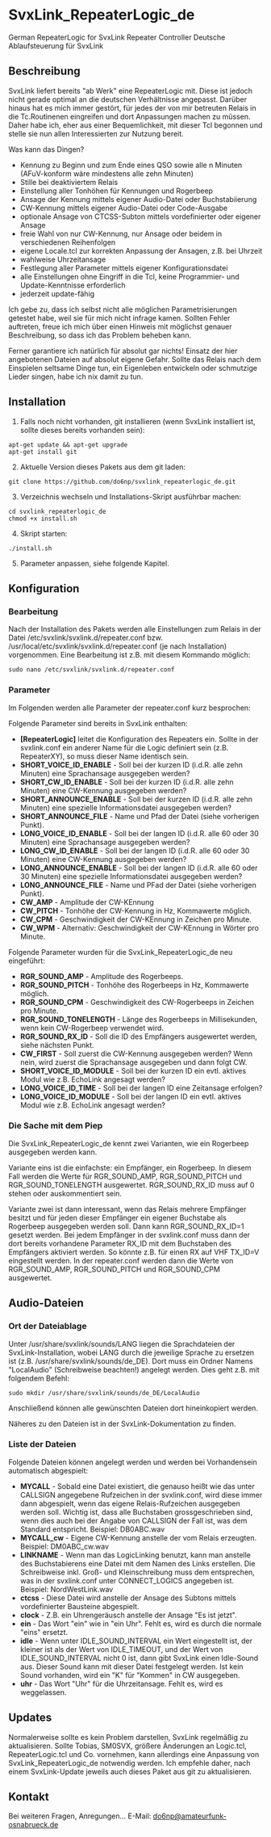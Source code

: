 # SvxLink_RepeaterLogic_de
German RepeaterLogic for SvxLink Repeater Controller
Deutsche Ablaufsteuerung für SvxLink

## Beschreibung

SvxLink liefert bereits "ab Werk" eine RepeaterLogic mit. Diese ist jedoch nicht gerade optimal an die deutschen Verhältnisse angepasst. Darüber hinaus hat es mich immer gestört, für jedes der von mir betreuten Relais in die Tc.Routinenen eingreifen und dort Anpassungen machen zu müssen. Daher habe ich, eher aus einer Bequemlichkeit, mit dieser Tcl begonnen und stelle sie nun allen Interessierten zur Nutzung bereit.

Was kann das Dingen?
* Kennung zu Beginn und zum Ende eines QSO sowie alle n Minuten (AFuV-konform wäre mindestens alle zehn Minuten)
* Stille bei deaktiviertem Relais
* Einstellung aller Tonhöhen für Kennungen und Rogerbeep
* Ansage der Kennung mittels eigener Audio-Datei oder Buchstabiierung
* CW-Kennung mittels eigener Audio-Datei oder Code-Ausgabe
* optionale Ansage von CTCSS-Subton mittels vordefinierter oder eigener Ansage
* freie Wahl von nur CW-Kennung, nur Ansage oder beidem in verschiedenen Reihenfolgen
* eigene Locale.tcl zur korrekten Anpassung der Ansagen, z.B. bei Uhrzeit
* wahlweise Uhrzeitansage
* Festlegung aller Parameter mittels eigener Konfigurationsdatei
* alle Einstellungen ohne Eingriff in die Tcl, keine Programmier- und Update-Kenntnisse erforderlich
* jederzeit update-fähig

Ich gebe zu, dass ich selbst nicht alle möglichen Parametrisierungen getestet habe, weil sie für mich nicht infrage kamen. Sollten Fehler auftreten, freue ich mich über einen Hinweis mit möglichst genauer Beschreibung, so dass ich das Problem beheben kann.

Ferner garantiere ich natürlich für absolut gar nichts! Einsatz der hier angebotenen Dateien auf absolut eigene Gefahr. Sollte das Relais nach dem Einspielen seltsame Dinge tun, ein Eigenleben entwickeln oder schmutzige Lieder singen, habe ich nix damit zu tun.

## Installation

1. Falls noch nicht vorhanden, git installieren (wenn SvxLink installiert ist, sollte dieses bereits vorhanden sein):

```
apt-get update && apt-get upgrade
apt-get install git
```

2. Aktuelle Version dieses Pakets aus dem git laden:

```
git clone https://github.com/do6np/svxlink_repeaterlogic_de.git
```

3. Verzeichnis wechseln und Installations-Skript ausführbar machen:

```
cd svxlink_repeaterlogic_de
chmod +x install.sh
```

4. Skript starten:

```
./install.sh
```

5. Parameter anpassen, siehe folgende Kapitel.

## Konfiguration

### Bearbeitung

Nach der Installation des Pakets werden alle Einstellungen zum Relais in der Datei /etc/svxlink/svxlink.d/repeater.conf bzw. /usr/local/etc/svxlink/svxlink.d/repeater.conf (je nach Installation) vorgenommen. Eine Bearbeitung ist z.B. mit diesem Kommando möglich:

```
sudo nano /etc/svxlink/svxlink.d/repeater.conf
```

### Parameter

Im Folgenden werden alle Parameter der repeater.conf kurz besprochen:

Folgende Parameter sind bereits in SvxLink enthalten:
* __[RepeaterLogic]__ leitet die Konfiguration des Repeaters ein. Sollte in der svxlink.conf ein anderer Name für die Logic definiert sein (z.B. RepeaterXY), so muss dieser Name identisch sein.
* __SHORT_VOICE_ID_ENABLE__ - Soll bei der kurzen ID (i.d.R. alle zehn Minuten) eine Sprachansage ausgegeben werden?
* __SHORT_CW_ID_ENABLE__ - Soll bei der kurzen ID (i.d.R. alle zehn Minuten) eine CW-Kennung ausgegeben werden?
* __SHORT_ANNOUNCE_ENABLE__ - Soll bei der kurzen ID (i.d.R. alle zehn Minuten) eine spezielle Informationsdatei ausgegeben werden?
* __SHORT_ANNOUNCE_FILE__ - Name und Pfad der Datei (siehe vorherigen Punkt).
* __LONG_VOICE_ID_ENABLE__ - Soll bei der langen ID (i.d.R. alle 60 oder 30 Minuten) eine Sprachansage ausgegeben werden?
* __LONG_CW_ID_ENABLE__ - Soll bei der langen ID (i.d.R. alle 60 oder 30 Minuten) eine CW-Kennung ausgegeben werden?
* __LONG_ANNOUNCE_ENABLE__ - Soll bei der langen ID (i.d.R. alle 60 oder 30 Minuten) eine spezielle Informationsdatei ausgegeben werden?
* __LONG_ANNOUNCE_FILE__ - Name und PFad der Datei (siehe vorherigen Punkt).
* __CW_AMP__ - Amplitude der CW-KEnnung
* __CW_PITCH__ - Tonhöhe der CW-Kennung in Hz, Kommawerte möglich.
* __CW_CPM__ - Geschwindigkeit der CW-KEnnung in Zeichen pro Minute.
* __CW_WPM__ - Alternativ: Geschwindigkeit der CW-KEnnung in Wörter pro Minute.

Folgende Parameter wurden für die SvxLink_RepeaterLogic_de neu eingeführt:
* __RGR_SOUND_AMP__ - Amplitude des Rogerbeeps.
* __RGR_SOUND_PITCH__ - Tonhöhe des Rogerbeeps in Hz, Kommawerte möglich.
* __RGR_SOUND_CPM__ - Geschwindigkeit des CW-Rogerbeeps in Zeichen pro Minute.
* __RGR_SOUND_TONELENGTH__ - Länge des Rogerbeeps in Millisekunden, wenn kein CW-Rogerbeep verwendet wird.
* __RGR_SOUND_RX_ID__ - Soll die ID des Empfängers ausgewertet werden, siehe nächsten Punkt.
* __CW_FIRST__ - Soll zuerst die CW-Kennung ausgegeben werden? Wenn nein, wird zuerst die Sprachansage ausgegeben und dann folgt CW.
* __SHORT_VOICE_ID_MODULE__ - Soll bei der kurzen ID ein evtl. aktives Modul wie z.B. EchoLink angesagt werden?
* __LONG_VOICE_ID_TIME__ - Soll bei der langen ID eine Zeitansage erfolgen?
* __LONG_VOICE_ID_MODULE__ - Soll bei der langen ID ein evtl. aktives Modul wie z.B. EchoLink angesagt werden?

### Die Sache mit dem Piep

Die SvxLink_RepeaterLogic_de kennt zwei Varianten, wie ein Rogerbeep ausgegeben werden kann.

Variante eins ist die einfachste: ein Empfänger, ein Rogerbeep. In diesem Fall werden die Werte für RGR_SOUND_AMP, RGR_SOUND_PITCH und RGR_SOUND_TONELENGTH ausgewertet. RGR_SOUND_RX_ID muss auf 0 stehen oder auskommentiert sein.

Variante zwei ist dann interessant, wenn das Relais mehrere Empfänger besitzt und für jeden dieser Empfänger ein eigener Buchstabe als Rogerbeep ausgegeben werden soll. Dann kann RGR_SOUND_RX_ID=1 gesetzt werden. Bei jedem Empfänger in der svxlink.conf muss dann der dort bereits vorhandene Parameter RX_ID mit dem Buchstaben des Empfängers aktiviert werden. So könnte z.B. für einen RX auf VHF TX_ID=V eingestellt werden. In der repeater.conf werden dann die Werte von RGR_SOUND_AMP, RGR_SOUND_PITCH und RGR_SOUND_CPM ausgewertet.

## Audio-Dateien

### Ort der Dateiablage

Unter /usr/share/svxlink/sounds/LANG liegen die Sprachdateien der SvxLink-Installation, wobei LANG durch die jeweilige Sprache zu ersetzen ist (z.B. /usr/share/svxlink/sounds/de_DE). Dort muss ein Ordner Namens "LocalAudio" (Schreibweise beachten!) angelegt werden. Dies geht z.B. mit folgendem Befehl:

```
sudo mkdir /usr/share/svxlink/sounds/de_DE/LocalAudio
```

Anschließend können alle gewünschten Dateien dort hineinkopiert werden.

Näheres zu den Dateien ist in der SvxLink-Dokumentation zu finden.

### Liste der Dateien

Folgende Dateien können angelegt werden und werden bei Vorhandensein automatisch abgespielt:

* __MYCALL__ - Sobald eine Datei existiert, die genauso heißt wie das unter CALLSIGN angegebene Rufzeichen in der svxlink.conf, wird diese immer dann abgespielt, wenn das eigene Relais-Rufzeichen ausgegeben werden soll. Wichtig ist, dass alle Buchstaben grossgeschrieben sind, wenn dies auch bei der Angabe von CALLSIGN der Fall ist, was dem Standard entspricht. Beispiel: DB0ABC.wav
* __MYCALL_cw__ - Eigene CW-Kennung anstelle der vom Relais erzeugten. Beispiel: DM0ABC_cw.wav
* __LINKNAME__ - Wenn man das LogicLinking benutzt, kann man anstelle des Buchstabierens eine Datei mit dem Namen des Links erstellen. Die Schreibweise inkl. Groß- und Kleinschreibung muss dem entsprechen, was in der svxlink.conf unter CONNECT_LOGICS angegeben ist. Beispiel: NordWestLink.wav
* __ctcss__ - Diese Datei wird anstelle der Ansage des Subtons mittels vordefinierter Bausteine abgespielt.
* __clock__ - Z.B. ein Uhrengeräusch anstelle der Ansage "Es ist jetzt".
* __ein__ - Das Wort "ein" wie in "ein Uhr". Fehlt es, wird es durch die normale "eins" ersetzt.
* __idle__ - Wenn unter IDLE_SOUND_INTERVAL ein Wert eingestellt ist, der kleiner ist als der Wert von IDLE_TIMEOUT, und der Wert von IDLE_SOUND_INTERVAL nicht 0 ist, dann gibt SvxLink einen Idle-Sound aus. Dieser Sound kann mit dieser Datei festgelegt werden. Ist kein Sound vorhanden, wird ein "K" für "Kommen" in CW ausgegeben.
* __uhr__ - Das Wort "Uhr" für die Uhrzeitansage. Fehlt es, wird es weggelassen.

## Updates

Normalerweise sollte es kein Problem darstellen, SvxLink regelmäßig zu aktualisieren. Sollte Tobias, SM0SVX, größere Änderungen an Logic.tcl, RepeaterLogic.tcl und Co. vornehmen, kann allerdings eine Anpassung von SvxLink_RepeaterLogic_de notwendig werden. Ich empfehle daher, nach einem SvxLink-Update jeweils auch dieses Paket aus git zu aktualisieren.

## Kontakt

Bei weiteren Fragen, Anregungen...
E-Mail: <do6np@amateurfunk-osnabrueck.de>